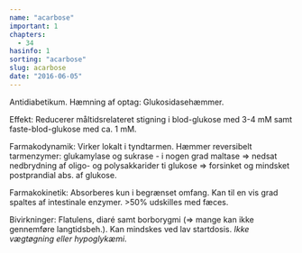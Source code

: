 ```yaml
---
name: "acarbose"
important: 1
chapters:
  - 34
hasinfo: 1
sorting: "acarbose"
slug: acarbose
date: "2016-06-05"
---
```


Antidiabetikum. Hæmning af optag: Glukosidasehæmmer.

Effekt: Reducerer måltidsrelateret stigning i blod-glukose med 3-4 mM samt
faste-blod-glukose med ca. 1 mM.

Farmakodynamik: Virker lokalt i tyndtarmen. Hæmmer reversibelt tarmenzymer:
glukamylase og sukrase - i nogen grad maltase => nedsat nedbrydning af oligo- og
polysakkarider ti glukose => forsinket og mindsket postprandial abs. af glukose.

Farmakokinetik: Absorberes kun i begrænset omfang. Kan til en vis grad spaltes
af intestinale enzymer. >50% udskilles med fæces.

Bivirkninger: Flatulens, diaré samt borborygmi (=> mange kan ikke gennemføre
langtidsbeh.). Kan mindskes ved lav startdosis. <em>Ikke vægtøgning eller
hypoglykæmi</em>.
